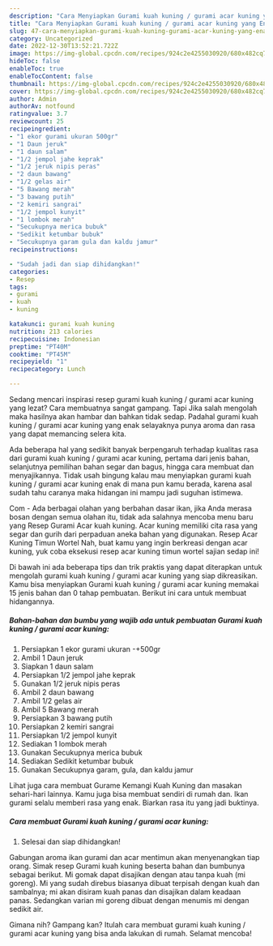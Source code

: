 ```yaml
---
description: "Cara Menyiapkan Gurami kuah kuning / gurami acar kuning yang Enak Banget"
title: "Cara Menyiapkan Gurami kuah kuning / gurami acar kuning yang Enak Banget"
slug: 47-cara-menyiapkan-gurami-kuah-kuning-gurami-acar-kuning-yang-enak-banget
category: Uncategorized
date: 2022-12-30T13:52:21.722Z
image: https://img-global.cpcdn.com/recipes/924c2e4255030920/680x482cq70/gurami-kuah-kuning-gurami-acar-kuning-foto-resep-utama.jpg
hideToc: false
enableToc: true
enableTocContent: false
thumbnail: https://img-global.cpcdn.com/recipes/924c2e4255030920/680x482cq70/gurami-kuah-kuning-gurami-acar-kuning-foto-resep-utama.jpg
cover: https://img-global.cpcdn.com/recipes/924c2e4255030920/680x482cq70/gurami-kuah-kuning-gurami-acar-kuning-foto-resep-utama.jpg
author: Admin
authorAv: notfound
ratingvalue: 3.7
reviewcount: 25
recipeingredient:
- "1 ekor gurami ukuran 500gr"
- "1 Daun jeruk"
- "1 daun salam"
- "1/2 jempol jahe keprak"
- "1/2 jeruk nipis peras"
- "2 daun bawang"
- "1/2 gelas air"
- "5 Bawang merah"
- "3 bawang putih"
- "2 kemiri sangrai"
- "1/2 jempol kunyit"
- "1 lombok merah"
- "Secukupnya merica bubuk"
- "Sedikit ketumbar bubuk"
- "Secukupnya garam gula dan kaldu jamur"
recipeinstructions:

- "Sudah jadi dan siap dihidangkan!"
categories:
- Resep
tags:
- gurami
- kuah
- kuning

katakunci: gurami kuah kuning 
nutrition: 213 calories
recipecuisine: Indonesian
preptime: "PT40M"
cooktime: "PT45M"
recipeyield: "1"
recipecategory: Lunch

---
```



Sedang mencari inspirasi resep gurami kuah kuning / gurami acar kuning yang lezat? Cara membuatnya sangat gampang. Tapi Jika salah mengolah maka hasilnya akan hambar dan bahkan tidak sedap. Padahal gurami kuah kuning / gurami acar kuning yang enak selayaknya punya aroma dan rasa yang dapat memancing selera kita.


Ada beberapa hal yang sedikit banyak berpengaruh terhadap kualitas rasa dari gurami kuah kuning / gurami acar kuning, pertama dari jenis bahan, selanjutnya pemilihan bahan segar dan bagus, hingga cara membuat dan menyajikannya. Tidak usah bingung kalau mau menyiapkan gurami kuah kuning / gurami acar kuning enak di mana pun kamu berada, karena asal sudah tahu caranya maka hidangan ini mampu jadi suguhan istimewa.

Com - Ada berbagai olahan yang berbahan dasar ikan, jika Anda merasa bosan dengan semua olahan itu, tidak ada salahnya mencoba menu baru yang Resep Gurami Acar kuah kuning. Acar kuning memiliki cita rasa yang segar dan gurih dari perpaduan aneka bahan yang digunakan. Resep Acar Kuning Timun Wortel Nah, buat kamu yang ingin berkreasi dengan acar kuning, yuk coba eksekusi resep acar kuning timun wortel sajian sedap ini!


Di bawah ini ada beberapa tips dan trik praktis yang dapat diterapkan untuk mengolah gurami kuah kuning / gurami acar kuning yang siap dikreasikan. Kamu bisa menyiapkan Gurami kuah kuning / gurami acar kuning memakai 15 jenis bahan dan 0 tahap pembuatan. Berikut ini cara untuk membuat hidangannya.

<!--inarticleads1-->

##### Bahan-bahan dan bumbu yang wajib ada untuk pembuatan Gurami kuah kuning / gurami acar kuning:

1. Persiapkan 1 ekor gurami ukuran -+500gr
1. Ambil 1 Daun jeruk
1. Siapkan 1 daun salam
1. Persiapkan 1/2 jempol jahe keprak
1. Gunakan 1/2 jeruk nipis peras
1. Ambil 2 daun bawang
1. Ambil 1/2 gelas air
1. Ambil 5 Bawang merah
1. Persiapkan 3 bawang putih
1. Persiapkan 2 kemiri sangrai
1. Persiapkan 1/2 jempol kunyit
1. Sediakan 1 lombok merah
1. Gunakan Secukupnya merica bubuk
1. Sediakan Sedikit ketumbar bubuk
1. Gunakan Secukupnya garam, gula, dan kaldu jamur


Lihat juga cara membuat Gurame Kemangi Kuah Kuning dan masakan sehari-hari lainnya. Kamu juga bisa membuat sendiri di rumah dan. Ikan gurami selalu memberi rasa yang enak. Biarkan rasa itu yang jadi buktinya. 

<!--inarticleads2-->

##### Cara membuat Gurami kuah kuning / gurami acar kuning:


1. Selesai dan siap dihidangkan!

Gabungan aroma ikan gurami dan acar mentimun akan menyenangkan tiap orang. Simak resep Gurami kuah kuning beserta bahan dan bumbunya sebagai berikut. Mi gomak dapat disajikan dengan atau tanpa kuah (mi goreng). Mi yang sudah direbus biasanya dibuat terpisah dengan kuah dan sambalnya; mi akan disiram kuah panas dan disajikan dalam keadaan panas. Sedangkan varian mi goreng dibuat dengan menumis mi dengan sedikit air. 

Gimana nih? Gampang kan? Itulah cara membuat gurami kuah kuning / gurami acar kuning yang bisa anda lakukan di rumah. Selamat mencoba!
